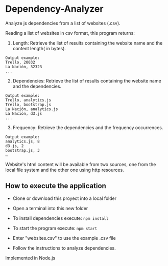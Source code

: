# Dependency-Analyzer
Analyze js dependencies from a list of websites (.csv).

Reading a list of websites in csv format, this program returns:

1. Length:
Retrieve the list of results containing the website name and the content length( in bytes).
```
Output example:
Trello, 20032
La Nación, 32323
...
```
2. Dependencies:
Retrieve the list of results containing the website name and the dependencies.
```
Output example:
Trello, analytics.js
Trello, bootstrap.js
La Nación, analytics.js
La Nación, d3.js
...
```
3. Frequency:
Retrieve the dependencies and the frequency occurrences.
```
Output example:
analytics.js, 8
d3.js, 2
bootstrap.js, 3
…
```

Website's html content will be available from two sources, one from the local file system and the other one using http resources. 

## How to execute the application

* Clone or download this proyect into a local folder

* Open a terminal into this new folder

* To install dependencies execute: ```npm install```

* To start the program execute: ```npm start```

* Enter "websites.csv" to use the example .csv file

* Follow the instructions to analyze dependencies.

Implemented in Node.js
